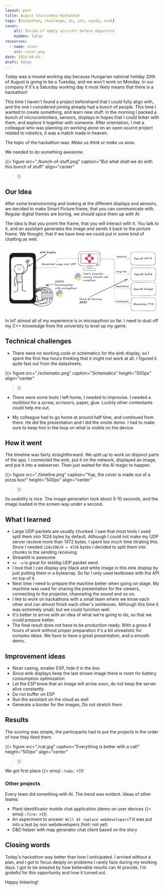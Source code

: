 ```yaml
---
layout: post
title: August Starschema Hackathon
tags: [hackathon, challenge, ai, iot, esp32, eink]
cover:
    alt: Inside of empty aircraft before departure
    hidden: false
resources:
  - name: cover
    src: cover.png
date: 2024-08-03
draft: false
---
```


Today was a moved working day because Hungarian national holiday 20th of August is going to be a Tuesday,
and we won't work on Monday.
In our company if it's a Saturday working day it most likely means that there is a hackathon!

This time I haven't found a project beforehand that I could fully align with,
and the one I considered joining already had a bunch of people.
This time I wanted to create something, and learn new stuff.
In the morning I packed a bunch of microcontrollers, sensors, displays in hopes that I could tinker with them,
and explore it together with someone.
After orientation, I met a colleague who was planning on working alone on an open source project related to robotics,
it was a match made in heaven.

The topic of the hackathon was: *Make us think or make us wow*.

We needed to do something awesome.

{{< figure
    src="./bunch-of-stuff.png"
    caption="But what shall we do with this bunch of stuff"
    align="center"
>}}

## Our Idea

After some brainstorming and looking at the different displays and sensors,
we decided to make Smart Picture frame, that you can communicate with.
Regular digital frames are boring, we should spice them up with AI.

The idea is that you promt the frame, that you will interact with it.
You talk to it, and an assistant generates the image and sends it back to the picture frame.
We thought, that if we have time we could put in some kind of chatting as well.

![Architecture](./architecture.png)

In IoT almost all of my experience is in micropython so far.
I need to dust off my C++ knowledge from the university to level up my game.

## Technical challenges

- There were no working code or schematics for the eink display,
  so I spent the first few hours thinking that it might not work at all.
  I figured it quite fast out from the datasheets.

{{< figure
    src="./schematic.png"
    caption="Schematics"
    height="500px"
    align="center"
>}}

- There were some tools I left home, I needed to improvise. I needed a multitool for a screw, scrissors, paper, glue.
  Luckily other contestants could help me out.

- My colleague had to go home at around half time, and continued from there.
  He did the presentation and I did the onsite demo.
  I had to make sure to keep him in the loop on what is visible on the device.

## How it went

The timeline was fairly straightforward. We split up to work on disjunct parts of the app.
I connected the eink, put it on the network, displayed an image, and put it into a webserver.
Then just waited for the AI magic to happen.

{{< figure
    src="./timeline.png"
    caption="Yup, the cover is made out of a pizza box!"
    height="500px"
    align="center"
>}}

Its usability is nice. The image generation took about 5-10 seconds, and the image loaded in the screen way under a second. 

## What I learned

- Large UDP packets are usually chunked. I saw that most tools I used split them into 1024 bytes by default.
  Although I could not make my UDP server recieve more than 1472 bytes. I spent too much time titrating this.
  Since I needed `128x296/8 = 4736` bytes I decided to split them into chunks in the sending receiving.
- Streamlit is awesome
- `nc -u` is great for testibg UDP packet send.
- I love that I can display any black and white image in this eink display by just putting them in a bytearray.
  So far I only used textboxes with the API on top of it.
- Next time I need to prepare the machine better when going on stage.
  My machine was used for sharing the presentation for the viewers, connecting to the projector,
  channeling the sound and so on.
- I like to work on hackathons with a small team where we know each other and can almost finish each other's sentences.
  Although this time it was extremely small, but we could function well.
- It's better to arrive with an idea of what we're going to do, so that we could prepare better.
- The final result does not have to be production ready.
  With a gross 6 hours of work without proper preparation it's a bit unrealistic for complex ideas.
  We have to have a great presentation, and a smooth demo.

## Improvement ideas

- Nicer casing, smaller ESP, hide it in the box
- Since eink displays keep the last shown image there is room for battery consumption optimization
- Let the ESP know that an image will arrive soon, do not keep the server alive constantly
- Do not buffer on ESP
- Run the assistant on the cloud as well
- Generate a border for the images, Do not stretch them

## Results

The scoring was simple, the participants had to put the projects in the order of how they liked them.

{{< figure
    src="./cat.jpg"
    caption="Everything is better with a cat!"
    height="500px"
    align="center"
>}}

We got first place {{< emoji `:tada:` >}}!

### Other projects

Every team did something with AI. The trend was evident. Ideas of other teams:

- Plant identificator mobile chat application
  (demo on user devices {{< emoji `:fire:` >}})
- An experiment to answer: `Will AI replace webdevelopers`?
  It was put into a test by non webdevelopers (hint: not yet)
- D&D helper with map generator chat client based on the story

## Closing words

Today's hackathon way better than how I anticipated.
I arrived without a plan, and I got to focus deeply on problems I rarely face during my working days.
I got to be amazed by how believable results can AI provide.
I'm grateful for this opportunity and how it turned out.

Happy tinkering!
